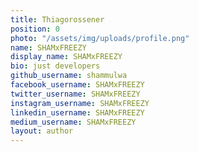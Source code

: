 ```yaml
---
title: Thiagorossener
position: 0
photo: "/assets/img/uploads/profile.png"
name: SHAMxFREEZY
display_name: SHAMxFREEZY
bio: just developers
github_username: shammulwa
facebook_username: SHAMxFREEZY
twitter_username: SHAMxFREEZY
instagram_username: SHAMxFREEZY
linkedin_username: SHAMxFREEZY
medium_username: SHAMxFREEZY
layout: author
---
```


